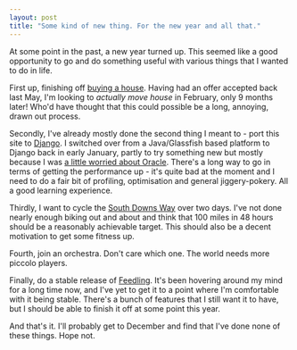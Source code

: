 ```yaml
---
layout: post
title: "Some kind of new thing. For the new year and all that."
---
```

At some point in the past, a new year turned up. This seemed like a good
opportunity to go and do something useful with various things that I wanted to
do in life.

First up, finishing off [buying a house][1]. Having had an offer accepted back
last May, I'm looking to *actually move house* in February, only 9 months
later! Who'd have thought that this could possible be a long, annoying, drawn
out process.

Secondly, I've already mostly done the second thing I meant to - port this
site to [Django][2]. I switched over from a Java/Glassfish based platform to
Django back in early January, partly to try something new but mostly because I
was [a little worried about Oracle][3]. There's a long way to go in terms of
getting the performance up - it's quite bad at the moment and I need to do a
fair bit of profiling, optimisation and general jiggery-pokery. All a good
learning experience.

Thirdly, I want to cycle the [South Downs Way][4] over two days. I've not done
nearly enough biking out and about and think that 100 miles in 48 hours should
be a reasonably achievable target. This should also be a decent motivation to
get some fitness up.

Fourth, join an orchestra. Don't care which one. The world needs more piccolo
players.

Finally, do a stable release of [Feedling][5]. It's been hovering around my
mind for a long time now, and I've yet to get it to a point where I'm
comfortable with it being stable. There's a bunch of features that I still
want it to have, but I should be able to finish it off at some point this
year.

And that's it. I'll probably get to December and find that I've done none of
these things. Hope not.

   [1]: /2010/08/19/me-vs-universe-the-struggle-continues.html

   [2]: http://www.djangoproject.com/

   [3]: /2013/11/03/django-updates-and-thingies.html

   [4]: http://en.wikipedia.org/wiki/South_Downs_Way

   [5]: http://feedling.sourceforge.net/

